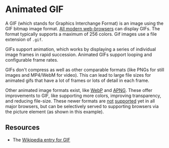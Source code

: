 # Animated GIF

A GIF (which stands for Graphics Interchange Format) is an image using the GIF bitmap image format. [All modern web-browsers](https://en.wikipedia.org/wiki/Comparison_of_web_browsers#Image_format_support) can display GIFs. The format typically supports a maximum of 256 colors. Gif images use a file extension of `.gif`.

GIFs support animation, which works by displaying a series of individual image frames in rapid succession. Animated GIFs support looping and configurable frame rates.

GIFs don't compress as well as other comparable formats (like PNGs for still images and MP4/WebM for video). This can lead to large file sizes for animated gifs that have a lot of frames or lots of detail in each frame.

Other animated image formats exist, like [WebP](https://en.wikipedia.org/wiki/WebP) and [APNG](https://en.wikipedia.org/wiki/APNG). These offer improvements to GIF, like supporting more colors, improving transparency, and reducing file-size. These newer formats are [not](http://caniuse.com/#feat=webp) [supported](http://caniuse.com/#feat=apng) yet in all major browsers, but can be selectively served to supporting browsers via the picture element (as shown in this example).


## Resources

* The [Wikipedia entry for GIF](https://en.wikipedia.org/wiki/GIF)
